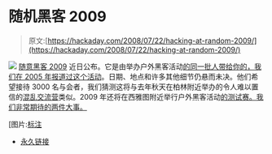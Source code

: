 # 随机黑客 2009

> 原文:[https://hackaday.com/2008/07/22/hacking-at-random-2009/](https://hackaday.com/2008/07/22/hacking-at-random-2009/)

![](../Images/4adfd1b3708086f3f09d1f6e284ace9f.png)
[随意黑客 2009](http://har2009.nl/) 近日公布。它是由举办户外黑客活动[的同一批人带给你的，我们在 2005 年](http://wiki.whatthehack.org/index.php/Main_Page)[报道过这个活动](http://www.hackaday.com/2005/08/26/what-the-hack-some-post-conference-highlights/)。日期、地点和许多其他细节仍悬而未决。他们希望接待 3000 名与会者，我们猜测这将与去年秋天在柏林附近举办的令人难以置信的[混乱交流营](http://events.ccc.de/camp/2007/)类似。2009 年还将在西雅图附近举行户外黑客活动[的测试赛。我们非常期待的两件大事。](http://seattle.toorcon.org/2008/about.php)

[图片:[标注](http://geektechnique.org/)

*   [永久链接](http://har2009.nl/)